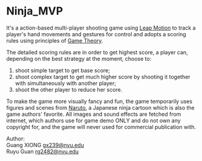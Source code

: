 Ninja_MVP
=========

It's a action-based multi-player shooting game using [Leap Motion](https://www.leapmotion.com/) to track a player's hand movements and gestures for control and adopts a scoring rules using principles of [Game Theory](http://en.wikipedia.org/wiki/Game_theory).

The detailed scoring rules are in order to get highest score, a player can, depending on the best strategy at the moment, choose to:<br>
1) shoot simple target to get base score;<br>
2) shoot complex target to get much higher score by shooting it together with simultaneously with another player;<br>
3) shoot the other player to reduce her score.

To make the game more visually fancy and fun, the game temporarily uses figures and scenes from [Naruto](http://en.wikipedia.org/wiki/Naruto), a Japanese ninja cartoon which is also the game authors' favorite. All images and sound effects are fetched from internet, which authors use for game demo ONLY and do not own any copyright for, and the game will never used for commercial publication with.

Author:<br>
Guang XIONG  gx239@nyu.edu<br>
Ruyu Guan   rg2482@nyu.edu 

